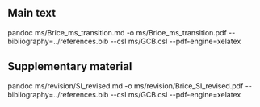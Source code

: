 

## Main text

pandoc ms/Brice_ms_transition.md -o ms/Brice_ms_transition.pdf  --bibliography=../references.bib --csl ms/GCB.csl --pdf-engine=xelatex


## Supplementary material

pandoc ms/revision/SI_revised.md -o ms/revision/Brice_SI_revised.pdf --bibliography=../references.bib --csl ms/GCB.csl --pdf-engine=xelatex
